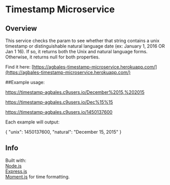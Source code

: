 # Timestamp Microservice

## Overview

This service checks the param to see whether that string contains a unix timestamp or distinguishable natural language date (ex: January 1, 2016 OR Jan 1 16). If so, it returns both the Unix and natural language forms. Otherwise, it returns null for both properties.

Find it here: [https://agbales-timestamp-microservice.herokuapp.com/](https://agbales-timestamp-microservice.herokuapp.com/)

##Example usage:

https://timestamp-agbales.c9users.io/December%2015,%202015

https://timestamp-agbales.c9users.io/Dec%15%15

https://timestamp-agbales.c9users.io/1450137600

Each example will output:

{ "unix": 1450137600, "natural": "December 15, 2015" }

## Info

Built with:  
[Node.js](https://nodejs.org/en/)  
[Express.js](http://expressjs.com/)  
[Moment.js](https://github.com/moment/moment/) for time formatting.
